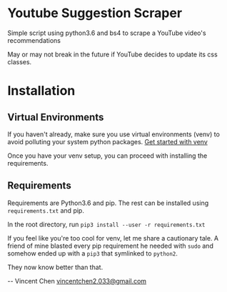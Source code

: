 # Youtube Suggestion Scraper
Simple script using python3.6 and bs4 to scrape a YouTube video's recommendations

May or may not break in the future if YouTube decides to update its css classes.

# Installation
## Virtual Environments
If you haven't already, make sure you use virtual environments (venv) to avoid
polluting your system python packages.
[Get started with venv](https://realpython.com/python-virtual-environments-a-primer/)

Once you have your venv setup, you can proceed with installing the requirements.

## Requirements
Requirements are Python3.6 and pip. The rest can be installed using 
`requirements.txt` and pip.

In the root directory, run
```pip3 install --user -r requirements.txt```

If you feel like you're too cool for venv, let me share a cautionary tale. A
friend of mine blasted every pip requirement he needed with `sudo` and somehow
ended up with a `pip3` that symlinked to `python2`.

They now know better than that.

-- 
Vincent Chen
vincentchen2.033@gmail.com 
